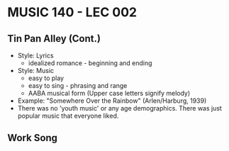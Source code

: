 # MUSIC 140 - LEC 002

## Tin Pan Alley (Cont.)
- Style: Lyrics
  - idealized romance - beginning and ending
- Style: Music
  - easy to play
  - easy to sing - phrasing and range
  - AABA musical form (Upper case letters signify melody)
- Example: "Somewhere Over the Rainbow" (Arlen/Harburg, 1939)
- There was no 'youth music' or any age demographics. There was just popular music that everyone liked.

## Work Song

<!--stackedit_data:
eyJoaXN0b3J5IjpbMTEzNDY0MTU5OSwtMTIxNTYyODQ5LC0zND
YyNzExMTEsMzY2MDgzMjk2LDI3OTU1NTUzNCw1MDM2ODk0Njld
fQ==
-->